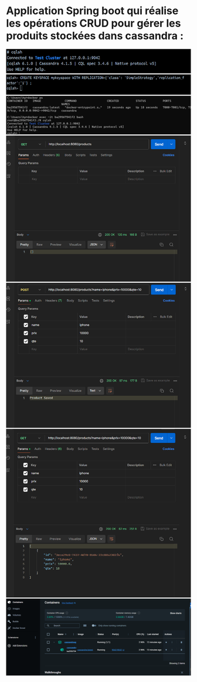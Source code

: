 <h1>Application Spring boot qui réalise les opérations CRUD pour gérer les produits stockées dans cassandra :</h1>


<img src="image/img1.png"/>

<img src="image/img2.png"/>

<img src="image/img3.png"/>


<img src="image/img5.png"/>

<img src="image/img6.png"/>

<img src="image/img7.png"/>

<img src="image/img8.png"/>

